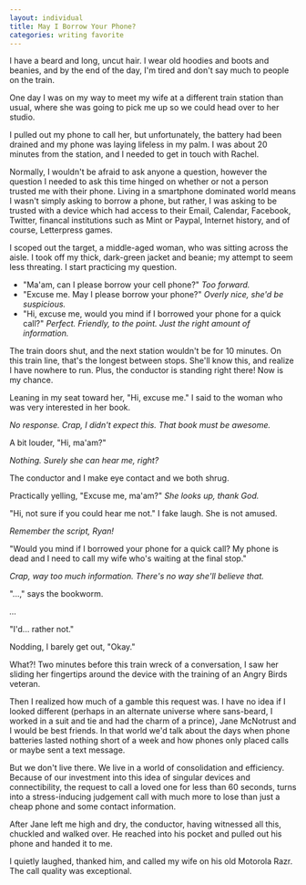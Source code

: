 ```yaml
---
layout: individual
title: May I Borrow Your Phone?
categories: writing favorite
---
```


I have a beard and long, uncut hair. I wear old hoodies and boots and beanies, and by the end of the day, I'm tired and don't say much to people on the train. 

One day I was on my way to meet my wife at a different train station than usual, where she was going to pick me up so we could head over to her studio.

I pulled out my phone to call her, but unfortunately, the battery had been drained and my phone was laying lifeless in my palm. I was about 20 minutes from the station, and I needed to get in touch with Rachel.

Normally, I wouldn't be afraid to ask anyone a question, however the question I needed to ask this time hinged on whether or not a person trusted me with their phone. Living in a smartphone dominated world means I wasn't simply asking to borrow a phone, but rather, I was asking to be trusted with a device which had access to their Email, Calendar, Facebook, Twitter, financal institutions such as Mint or Paypal, Internet history, and of course, Letterpress games.

I scoped out the target, a middle-aged woman, who was sitting across the aisle. I took off my thick, dark-green jacket and beanie; my attempt to seem less threating. I start practicing my question.

+ "Ma'am, can I please borrow your cell phone?" *Too forward.*
+ "Excuse me. May I please borrow your phone?" *Overly nice, she'd be suspicious.*
+ "Hi, excuse me, would you mind if I borrowed your phone for a quick call?" *Perfect. Friendly, to the point. Just the right amount of information.*

The train doors shut, and the next station wouldn't be for 10 minutes. On this train line, that's the longest between stops. She'll know this, and realize I have nowhere to run. Plus, the conductor is standing right there! Now is my chance.

Leaning in my seat toward her, "Hi, excuse me." I said to the woman who was very interested in her book.

*No response. Crap, I didn't expect this. That book must be awesome.*

A bit louder, "Hi, ma'am?"

*Nothing. Surely she can hear me, right?*

The conductor and I make eye contact and we both shrug. 

Practically yelling, "Excuse me, ma'am?" *She looks up, thank God.*

"Hi, not sure if you could hear me not." I fake laugh. She is not amused.

*Remember the script, Ryan!*

"Would you mind if I borrowed your phone for a quick call? My phone is dead and I need to call my wife who's waiting at the final stop."

*Crap, way too much information. There's no way she'll believe that.*

"...," says the bookworm.

*...*

"I'd... rather not."

Nodding, I barely get out, "Okay."

What?! Two minutes before this train wreck of a conversation, I saw her sliding her fingertips around the device with the training of an Angry Birds veteran. 

Then I realized how much of a gamble this request was. I have no idea if I looked different (perhaps in an alternate universe where sans-beard, I worked in a suit and tie and had the charm of a prince), Jane McNotrust and I would be best friends. In that world we'd talk about the days when phone batteries lasted nothing short of a week and how phones only placed calls or maybe sent a text message.

But we don't live there. We live in a world of consolidation and efficiency. Because of our investment into this idea of singular devices and connectibility, the request to call a loved one for less than 60 seconds, turns into a stress-inducing judgement call with much more to lose than just a cheap phone and some contact information.

After Jane left me high and dry, the conductor, having witnessed all this, chuckled and walked over. He reached into his pocket and pulled out his phone and handed it to me.

I quietly laughed, thanked him, and called my wife on his old Motorola Razr. The call quality was exceptional.